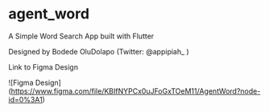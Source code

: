 # agent_word

A Simple Word Search App built with Flutter

Designed by Bodede OluDolapo (Twitter: @appipiah_ )

Link to Figma Design

![Figma Design] (https://www.figma.com/file/KBIfNYPCx0uJFoGxTOeM11/AgentWord?node-id=0%3A1)



